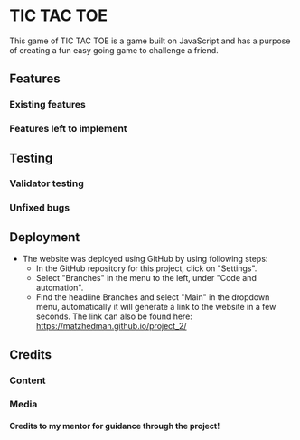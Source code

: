 # TIC TAC TOE
This game of TIC TAC TOE is a game built on JavaScript and has a purpose of creating a fun easy going game to challenge a friend.


## Features

### Existing features
#### 
### Features left to implement


## Testing
### Validator testing
### Unfixed bugs

## Deployment
* The website was deployed using GitHub by using following steps:
    * In the GitHub repository for this project, click on "Settings".
    * Select "Branches" in the menu to the left, under "Code and automation".
    * Find the headline Branches and select "Main" in the dropdown menu, automatically it will generate a link to the website in a few seconds. 
The link can also be found here: 
https://matzhedman.github.io/project_2/

## Credits
### Content
### Media

#### Credits to my mentor for guidance through the project!

